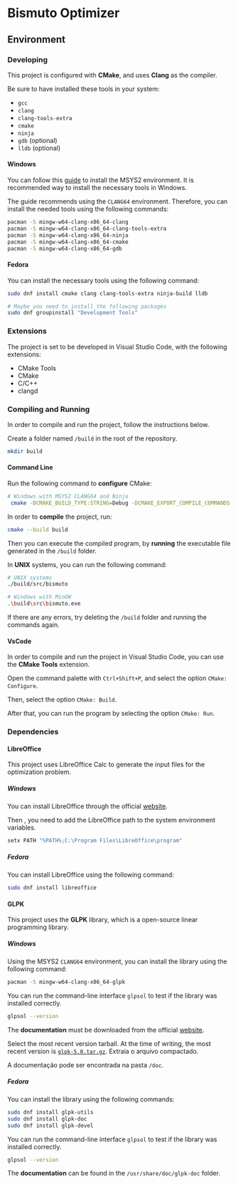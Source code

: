 # Bismuto Optimizer

## Environment

### Developing

This project is configured with **CMake**, and uses **Clang** as the compiler.

Be sure to have installed these tools in your system:

- `gcc`
- `clang`
- `clang-tools-extra`
- `cmake`
- `ninja`
- `gdb` (optional)
- `lldb` (optional)

#### Windows

You can follow this [guide](https://github.com/gabdumal/msys2) to install the MSYS2 environment.
It is recommended way to install the necessary tools in Windows.

The guide recommends using the `CLANG64` environment.
Therefore, you can install the needed tools using the following commands:
  
```bash
pacman -S mingw-w64-clang-x86_64-clang
pacman -S mingw-w64-clang-x86_64-clang-tools-extra
pacman -S mingw-w64-clang-x86_64-ninja
pacman -S mingw-w64-clang-x86_64-cmake
pacman -S mingw-w64-clang-x86_64-gdb
```

#### Fedora

You can install the necessary tools using the following command:

```bash
sudo dnf install cmake clang clang-tools-extra ninja-build lldb

# Maybe you need to install the following packages
sudo dnf groupinstall "Development Tools"
```

### Extensions

The project is set to be developed in Visual Studio Code, with the following extensions:

- CMake Tools
- CMake
- C/C++
- clangd

### Compiling and Running

In order to compile and run the project, follow the instructions below.

Create a folder named `/build` in the root of the repository.

```bash
mkdir build
```

#### Command Line

Run the following command to **configure** CMake:

```bash
# Windows with MSYS2 CLANG64 and Ninja
 cmake -DCMAKE_BUILD_TYPE:STRING=Debug -DCMAKE_EXPORT_COMPILE_COMMANDS:BOOL=TRUE -DCMAKE_C_COMPILER:FILEPATH=/c/msys64/clang64/bin/clang.exe -DCMAKE_CXX_COMPILER:FILEPATH=/c/msys64/clang64/bin/clang++.exe -S . -B build -G Ninja
```

In order to **compile** the project, run:

```bash
cmake --build build
```

Then you can execute the compiled program, by **running** the executable file generated in the `/build` folder.

In **UNIX** systems, you can run the following command:

```bash
# UNIX systems
./build/src/bismuto

# Windows with MinGW
.\build\src\bismuto.exe
```

If there are any errors, try deleting the `/build` folder and running the commands again.

#### VsCode

In order to compile and run the project in Visual Studio Code, you can use the **CMake Tools** extension.

Open the command palette with `Ctrl+Shift+P`, and select the option `CMake: Configure`.

Then, select the option `CMake: Build`.

After that, you can run the program by selecting the option `CMake: Run`.

### Dependencies

#### LibreOffice

This project uses LibreOffice Calc to generate the input files for the optimization problem.

##### Windows

You can install LibreOffice through the official [website](https://www.libreoffice.org/download/download/).

Then , you need to add the LibreOffice path to the system environment variables.

```bash
setx PATH "%PATH%;C:\Program Files\LibreOffice\program"
```

##### Fedora

You can install LibreOffice using the following command:

```bash
sudo dnf install libreoffice
```

#### GLPK

This project uses the **GLPK** library, which is a open-source linear programming library.

##### Windows

Using the MSYS2 `CLANG64` environment, you can install the library using the following command:

```bash
pacman -S mingw-w64-clang-x86_64-glpk
```

You can run the command-line interface `glpsol` to test if the library was installed correctly.

```bash
glpsol --version
```

The **documentation** must be downloaded from the official [website](<https://ftp.gnu.org/gnu/glpk/>).

Select the most recent version tarball.
At the time of writing, the most recent version is [`glpk-5.0.tar.gz`](<https://ftp.gnu.org/gnu/glpk/glpk-5.0.tar.gz>).
Extraia o arquivo compactado.

A documentação pode ser encontrada na pasta `/doc`.

##### Fedora

You can install the library using the following commands:

```bash
sudo dnf install glpk-utils
sudo dnf install glpk-doc
sudo dnf install glpk-devel
```

You can run the command-line interface `glpsol` to test if the library was installed correctly.

```bash
glpsol --version
```

The **documentation** can be found in the `/usr/share/doc/glpk-doc` folder.
